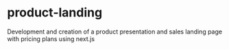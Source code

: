 # product-landing
Development and creation of a product presentation and sales landing page with pricing plans using next.js

